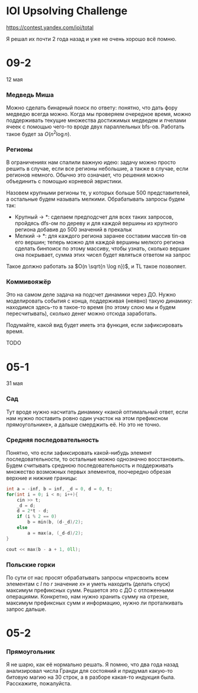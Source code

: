 
# IOI Upsolving Challenge

https://contest.yandex.com/ioi/total

Я решал их почти 2 года назад и уже не очень хорошо всё помню.

# 09-2

12 мая

### Медведь Миша

Можно сделать бинарный поиск по ответу: понятно, что дать фору медведю всегда можно. Когда мы проверяем очередное время, можно поддерживать текущие множества достижимых медведем и пчелами ячеек с помощью чего-то вроде двух параллельных bfs-ов. Работать такое будет за $O(n^2 \log n)$.

### Регионы

В ограничениях нам спалили важную идею: задачу можно просто решить в случае, если все регионы небольшие, а также в случае, если регионов немного. Обычно это означает, что решения можно объединить с помощью корневой эвристики.

Назовем крупными регионы те, у которых больше 500 представителей, а остальные будем называть мелкими. Обрабатывать запросы будем так:

* Крупный -> *: сделаем предподсчет для всех таких запросов, пройдясь dfs-ом по дереву и для каждой вершины из крупного региона добавив до 500 значений в прекальк
* Мелкий -> *: для каждого региона заранее составим массив tin-ов его вершин; теперь можно для каждой вершины мелкого региона сделать бинпоиск по этому массиву, чтобы узнать, сколько вершин она покрывает, сумма этих чисел будет являться ответом на запрос

Такое должно работать за $O(n \sqrt{n \log n})$, и TL такое позволяет.

### Коммивояжёр

Это на самом деле задача на подсчет динамики через ДО. Нужно моделировать события с конца, поддерживая (неявно) такую динамику: находимся здесь-то в такое-то время (по этому слою мы и будем пересчитывать), сколько денег можно отсюда заработать.

Подумайте, какой вид будет иметь эта функция, если зафиксировать время.

TODO

# 05-1

31 мая

### Сад

Тут вроде нужно насчитать динамику «какой оптимальный ответ, если нам нужно поставить ровно один участок на этом префиксном прямоугольнике», а дальше смерджить её. Но это не точно.

### Средняя последовательность

Понятно, что если зафиксировать какой-нибудь элемент последовательности, то остальные можно однозначно восстановить. Будем считывать среднюю последовательность и поддерживать множество возможных первых элементов, поочередно обрезая верхние и нижние границы:

```c++
int a = -inf, b = inf, _d = 0, d = 0, t;
for(int i = 0; i < n; i++){
    cin >> t;
    _d = d;
    d = 2*t - d;
    if (i % 2 == 0)
        b = min(b, (d-_d)/2);
    else
        a = max(a, (_d-d)/2);
}

cout << max(b - a + 1, 0ll);
```

### Польские горки

По сути от нас просят обрабатывать запросы «присвоить всем элементам с $l$ по $r$ значение $x$» и уметь находить (делать спуск) максимум префиксных сумм. Решается это с ДО с отложенными операциями. Конкретно, нам нужно хранить сумму на отрезке, максимум префиксных сумм и информацию, нужно ли проталкивать запрос дальше.

# 05-2

### Прямоугольник

Я не шарю, как её нормально решать. Я помню, что два года назад анализировал числа Гранди для состояний и придумал какую-то битовую магию на 30 строк, а в разборе какая-то индукция была. Расскажите, пожалуйста.
